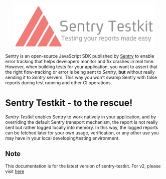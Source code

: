 <div style="text-align: center;">
    <img alt="sentry-teskit" src="./logo/Sentry_github.svg" style="height: 140px;">
</div>

Sentry is an open-source JavaScript SDK published by [Sentry](https://sentry.io/welcome/) to enable error tracking that helps developers monitor and fix crashes in real time.<br>
However, when building tests for your application, you want to assert that the right flow-tracking or error is being sent to *Sentry*, **but** without really sending it to *Sentry* servers. This way you won't swamp Sentry with false reports during test running and other CI operations.

# Sentry Testkit - to the rescue!
*Sentry Testkit* enables Sentry to work natively in your application, and by overriding the default Sentry transport mechanism, the report is not really sent but rather logged locally into memory. In this way, the logged reports can be fetched later for your own usage, verification, or any other use you may have in your local developing/testing environment.

## Note
This documentation is for the latest version of sentry-testkit. For v2, please visit [here](https://github.com/wix/sentry-testkit/tree/v2.x/docs/api)